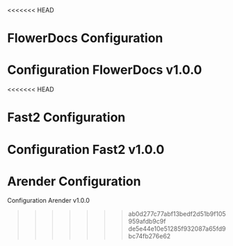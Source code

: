 <<<<<<< HEAD
# FlowerDocs Configuration

Configuration FlowerDocs v1.0.0
=======
<<<<<<< HEAD
# Fast2 Configuration

Configuration Fast2 v1.0.0
=======
# Arender Configuration

Configuration Arender v1.0.0
>>>>>>> ab0d277c77abf13bedf2d51b9f105959afdb9c9f
>>>>>>> de5e44e10e51285f932087a65fd9bc74fb276e62
